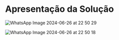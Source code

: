 # Apresentação da Solução

![WhatsApp Image 2024-06-26 at 22 50 29](https://github.com/ICEI-PUC-Minas-EC-TI/pmg-ec-2024-1-p1-liec-t1-g2-farmville/assets/169859519/86cb79db-dd3b-4aa3-a93e-6dfee624ecc8)

![WhatsApp Image 2024-06-26 at 22 50 18](https://github.com/ICEI-PUC-Minas-EC-TI/pmg-ec-2024-1-p1-liec-t1-g2-farmville/assets/169859519/afc28e6d-378e-4b97-a102-4e113e5efc92)

